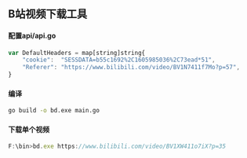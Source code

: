 ## B站视频下载工具

#### 配置api/api.go
```js
var DefaultHeaders = map[string]string{
	"cookie":  "SESSDATA=b55c1692%2C1605985036%2C73ead*51",
	"Referer": "https://www.bilibili.com/video/BV1N7411f7Mo?p=57",
}
```

#### 编译
```sh
go build -o bd.exe main.go
```

#### 下载单个视频
```js
F:\bin>bd.exe https://www.bilibili.com/video/BV1XW411o7iX?p=35
```
